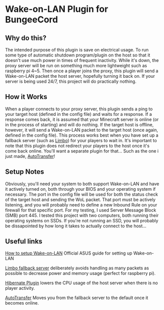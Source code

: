 #  Wake-on-LAN Plugin for BungeeCord

## Why do this?

The intended purpose of this plugin is save on electrical usage. To run some type of automatic shutdown program/plugin on the host so that it doesn't use much power in times of frequent inactivity. While it's down, the proxy server will be run on something much more lightweight such as raspberry pi 4~5. Then once a player joins the proxy, this plugin will send a Wake-on-LAN packet the host server, hopefully turning it back on. If your server is being used 24/7, this project will do practically nothing. 

## How it Works

When a player connects to your proxy server, this plugin sends a ping to your target host (defined in the config file) and waits for a response. If a response comes back, it is assumed that your Minecraft server is online (or in the process of starting) and will do nothing. If the target host is offline, however, it will send a Wake-on-LAN packet to the target host (once again, defined in the config file). This process works best when you have set up a fallback server (such as [Limbo](https://www.spigotmc.org/resources/limbo-standalone-server-lightweight-solution-for-afk-or-waiting-rooms-in-your-server-network.82468/)) for your players to wait in. It's important to note that this plugin does not redirect your players to the host once it's come back online. You'll want a separate plugin for that... Such as the one i just made, [AutoTransfer](https://github.com/TrademarkTHIS/BungeeAutoTransfer)!  

## Setup Notes

Obviously, you'll need your system to both support Wake-on-LAN and have it actively turned on, both through your BIOS and your operating system if necessary. The port in the config file will be used for both the status check of the target host and sending the WoL packet. That port must be actively listening, and you will probably need to define a new Inbound Rule on your firewall for that specific port. For my testing, I used Server Message Block (SMB) port 445. I tested this project with two computers, both running their operating systems on SSDs. If you're not running an SSD, you will probably be dissapointed by how long it takes to actually connect to the host...


## Useful links

[How to setup Wake-on-LAN](https://www.asus.com/support/faq/1045950/) Official ASUS guide for setting up Wake-on-LAN

[Limbo fallback server](https://www.spigotmc.org/resources/limbo-standalone-server-lightweight-solution-for-afk-or-waiting-rooms-in-your-server-network.82468/) deliberately avoids handling as many packets as possible to decrease power and memory usage (perfect for raspberry pi).

[Hibernate Plugin](https://www.spigotmc.org/resources/hibernate.4441/) lowers the CPU usage of the host server when there is no player activity.

[AutoTransfer](https://github.com/TrademarkTHIS/BungeeAutoTransfer) Moves you from the fallback server to the default once it becomes online.
